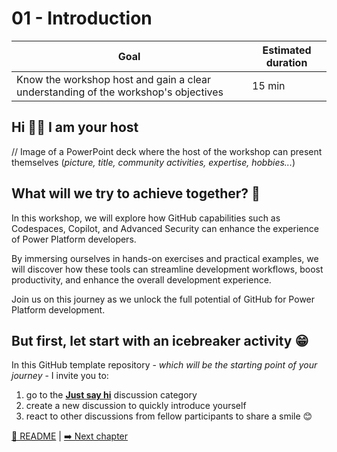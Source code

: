 # 01 - Introduction

| **Goal**                                                                           | **Estimated duration** |
| ---------------------------------------------------------------------------------- | ---------------------- |
| Know the workshop host and gain a clear understanding of the workshop's objectives | 15 min                 |

## Hi 👋🏼 I am your host

// Image of a PowerPoint deck where the host of the workshop can present themselves (_picture, title, community activities, expertise, hobbies..._)

## What will we try to achieve together? 🤔

In this workshop, we will explore how GitHub capabilities such as Codespaces, Copilot, and Advanced Security can enhance the experience of Power Platform developers.

By immersing ourselves in hands-on exercises and practical examples, we will discover how these tools can streamline development workflows, boost productivity, and enhance the overall development experience.

Join us on this journey as we unlock the full potential of GitHub for Power Platform development.

## But first, let start with an icebreaker activity 😁

In this GitHub template repository - _which will be the starting point of your journey_ - I invite you to:

1. go to the [**Just say hi**](https://github.com/rpothin/PowerPlatform-DevEx-With-GitHub-Workshop/discussions/categories/just-say-hi) discussion category
2. create a new discussion to quickly introduce yourself
3. react to other discussions from fellow participants to share a smile 😊

[🏡 README](../README.md) | [➡️ Next chapter](./02-QuickTourOfGitHub.md)